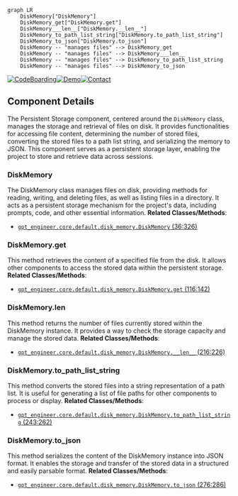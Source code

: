 ```mermaid
graph LR
    DiskMemory["DiskMemory"]
    DiskMemory_get["DiskMemory.get"]
    DiskMemory___len__["DiskMemory.__len__"]
    DiskMemory_to_path_list_string["DiskMemory.to_path_list_string"]
    DiskMemory_to_json["DiskMemory.to_json"]
    DiskMemory -- "manages files" --> DiskMemory_get
    DiskMemory -- "manages files" --> DiskMemory___len__
    DiskMemory -- "manages files" --> DiskMemory_to_path_list_string
    DiskMemory -- "manages files" --> DiskMemory_to_json
```
[![CodeBoarding](https://img.shields.io/badge/Generated%20by-CodeBoarding-9cf?style=flat-square)](https://github.com/CodeBoarding/CodeBoarding)[![Demo](https://img.shields.io/badge/Try%20our-Demo-blue?style=flat-square)](https://www.codeboarding.org/demo)[![Contact](https://img.shields.io/badge/Contact%20us%20-%20codeboarding@gmail.com-lightgrey?style=flat-square)](mailto:codeboarding@gmail.com)

## Component Details

The Persistent Storage component, centered around the `DiskMemory` class, manages the storage and retrieval of files on disk. It provides functionalities for accessing file content, determining the number of stored files, converting the stored files to a path list string, and serializing the memory to JSON. This component serves as a persistent storage layer, enabling the project to store and retrieve data across sessions.

### DiskMemory
The DiskMemory class manages files on disk, providing methods for reading, writing, and deleting files, as well as listing files in a directory. It acts as a persistent storage mechanism for the project's data, including prompts, code, and other essential information.
**Related Classes/Methods**:

- <a href="https://github.com/AntonOsika/gpt-engineer/blob/master/gpt_engineer/core/default/disk_memory.py#L36-L326" target="_blank" rel="noopener noreferrer">`gpt_engineer.core.default.disk_memory.DiskMemory` (36:326)</a>


### DiskMemory.get
This method retrieves the content of a specified file from the disk. It allows other components to access the stored data within the persistent storage.
**Related Classes/Methods**:

- <a href="https://github.com/AntonOsika/gpt-engineer/blob/master/gpt_engineer/core/default/disk_memory.py#L116-L142" target="_blank" rel="noopener noreferrer">`gpt_engineer.core.default.disk_memory.DiskMemory.get` (116:142)</a>


### DiskMemory.__len__
This method returns the number of files currently stored within the DiskMemory instance. It provides a way to check the storage capacity and manage the stored data.
**Related Classes/Methods**:

- <a href="https://github.com/AntonOsika/gpt-engineer/blob/master/gpt_engineer/core/default/disk_memory.py#L216-L226" target="_blank" rel="noopener noreferrer">`gpt_engineer.core.default.disk_memory.DiskMemory.__len__` (216:226)</a>


### DiskMemory.to_path_list_string
This method converts the stored files into a string representation of a path list. It is useful for generating a list of file paths for other components to process or display.
**Related Classes/Methods**:

- <a href="https://github.com/AntonOsika/gpt-engineer/blob/master/gpt_engineer/core/default/disk_memory.py#L243-L262" target="_blank" rel="noopener noreferrer">`gpt_engineer.core.default.disk_memory.DiskMemory.to_path_list_string` (243:262)</a>


### DiskMemory.to_json
This method serializes the content of the DiskMemory instance into JSON format. It enables the storage and transfer of the stored data in a structured and easily parsable format.
**Related Classes/Methods**:

- <a href="https://github.com/AntonOsika/gpt-engineer/blob/master/gpt_engineer/core/default/disk_memory.py#L276-L286" target="_blank" rel="noopener noreferrer">`gpt_engineer.core.default.disk_memory.DiskMemory.to_json` (276:286)</a>